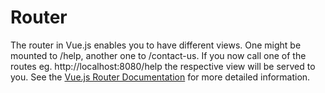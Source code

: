 # Router
The router in Vue.js enables you to have different views. One might be mounted to /help, another one to /contact-us.
If you now call one of the routes eg. http://localhost:8080/help the respective view will be served to you.
See the [Vue.js Router Documentation](https://router.vuejs.org/) for more detailed information.